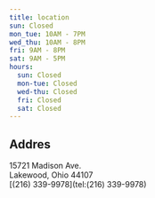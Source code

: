 ```yaml
---
title: location
sun: Closed
mon_tue: 10AM - 7PM
wed_thu: 10AM - 8PM
fri: 9AM - 8PM
sat: 9AM - 5PM
hours:
  sun: Closed
  mon-tue: Closed
  wed-thu: Closed
  fri: Closed
  sat: Closed
---
```

## Addres

15721 Madison Ave.\
Lakewood, Ohio 44107\
\[(216) 339-9978](tel:(216) 339-9978)